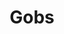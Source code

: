 ---
title: Gobs
layout: negocio
slogan: 
web: 
categoria: Restaurante
imagenes: ["/assets/img/directorio/gobs.webp"]
direccion: Calle Mar mediterráneo #
estado: Baja California
municipio: Rosarito
codigo: 22710
latitude: 
longitude: 
telefono: 661 616 3810
cocina: 
rango: $
facebook: https://www.facebook.com/Gobbi100
instagram: https://www.instagram.com/gobbi_rto/
whatsapp: NO
horariodeservicio: Lunes a Viernes de 8:00pm a 4:00pm Sabados 8:00am a 2:00pm Domingo Cerrado
descripcion: Comida, Desayunos y mas.

---